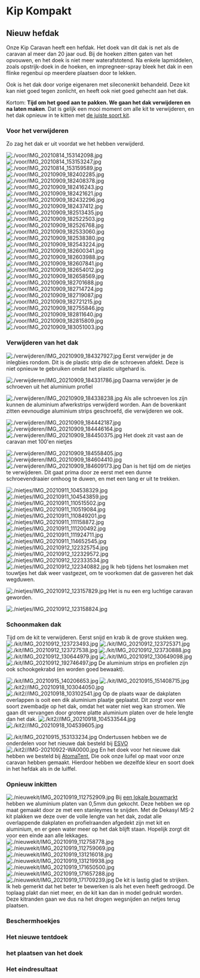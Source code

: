 # Kip Kompakt 
## Nieuw hefdak
Onze Kip Caravan heeft een hefdak. Het doek van dit dak is net als de caravan al meer dan 20 jaar oud. Bij de hoeken zitten gaten van het opvouwen, en het doek is niet meer waterafstotend. Na enkele lapmiddelen, zoals opstrijk-doek in de hoeken, en impregneer-spray bleek het dak in een flinke regenbui op meerdere plaatsen door te lekken. 

Ook is het dak door vorige eigenaren met sileconenkit behandeld. Deze kit kan niet goed tegen zonlicht, en heeft ook niet goed gehecht aan het dak.

Kortom: **Tijd om het goed aan te pakken. We gaan het dak verwijderen en na laten maken**. Dat is gelijk een mooi moment om alle kit te verwijderen, en het dak opnieuw in te kitten met [de juiste soort kit](https://www.obelink.nl/dekalin-dekasyl-ms-2-afdichtingskit.html).

### Voor het verwijderen

Zo zag het dak er uit voordat we het hebben verwijderd.

![./voor/IMG_20210814_153142098.jpg](./voor/IMG_20210814_153142098.jpg)
![./voor/IMG_20210814_153153247.jpg](./voor/IMG_20210814_153153247.jpg)
![./voor/IMG_20210814_153159589.jpg](./voor/IMG_20210814_153159589.jpg)
![./voor/IMG_20210909_182402285.jpg](./voor/IMG_20210909_182402285.jpg)
![./voor/IMG_20210909_182408378.jpg](./voor/IMG_20210909_182408378.jpg)
![./voor/IMG_20210909_182416243.jpg](./voor/IMG_20210909_182416243.jpg)
![./voor/IMG_20210909_182421621.jpg](./voor/IMG_20210909_182421621.jpg)
![./voor/IMG_20210909_182432296.jpg](./voor/IMG_20210909_182432296.jpg)
![./voor/IMG_20210909_182437412.jpg](./voor/IMG_20210909_182437412.jpg)
![./voor/IMG_20210909_182513435.jpg](./voor/IMG_20210909_182513435.jpg)
![./voor/IMG_20210909_182522503.jpg](./voor/IMG_20210909_182522503.jpg)
![./voor/IMG_20210909_182526768.jpg](./voor/IMG_20210909_182526768.jpg)
![./voor/IMG_20210909_182533060.jpg](./voor/IMG_20210909_182533060.jpg)
![./voor/IMG_20210909_182538380.jpg](./voor/IMG_20210909_182538380.jpg)
![./voor/IMG_20210909_182543224.jpg](./voor/IMG_20210909_182543224.jpg)
![./voor/IMG_20210909_182600341.jpg](./voor/IMG_20210909_182600341.jpg)
![./voor/IMG_20210909_182603988.jpg](./voor/IMG_20210909_182603988.jpg)
![./voor/IMG_20210909_182607841.jpg](./voor/IMG_20210909_182607841.jpg)
![./voor/IMG_20210909_182654012.jpg](./voor/IMG_20210909_182654012.jpg)
![./voor/IMG_20210909_182658569.jpg](./voor/IMG_20210909_182658569.jpg)
![./voor/IMG_20210909_182701688.jpg](./voor/IMG_20210909_182701688.jpg)
![./voor/IMG_20210909_182714724.jpg](./voor/IMG_20210909_182714724.jpg)
![./voor/IMG_20210909_182719087.jpg](./voor/IMG_20210909_182719087.jpg)
![./voor/IMG_20210909_182721215.jpg](./voor/IMG_20210909_182721215.jpg)
![./voor/IMG_20210909_182755846.jpg](./voor/IMG_20210909_182755846.jpg)
![./voor/IMG_20210909_182811640.jpg](./voor/IMG_20210909_182811640.jpg)
![./voor/IMG_20210909_182815809.jpg](./voor/IMG_20210909_182815809.jpg)
![./voor/IMG_20210909_183051003.jpg](./voor/IMG_20210909_183051003.jpg)
### Verwijderen van het dak
![./verwijderen/IMG_20210909_184327927.jpg](./verwijderen/IMG_20210909_184327927.jpg)
Eerst verwijder je de inlegbies rondom. Dit is de plastic strip die de  schroeven afdekt. Deze is niet opnieuw te gebruiken omdat het plastic uitgehard is. 

![./verwijderen/IMG_20210909_184331786.jpg](./verwijderen/IMG_20210909_184331786.jpg)
Daarna verwijder je de schroeven uit het aluminium profiel
 
![./verwijderen/IMG_20210909_184338238.jpg](./verwijderen/IMG_20210909_184338238.jpg)
Als alle schroeven los zijn kunnen de aluminium afwerkstrips verwijderd
 worden. Aan de bovenkant zitten eevnoudige aluminium strips geschroefd, die
verwijderen we ook.

![./verwijderen/IMG_20210909_184442187.jpg](./verwijderen/IMG_20210909_184442187.jpg)
![./verwijderen/IMG_20210909_184446164.jpg](./verwijderen/IMG_20210909_184446164.jpg)
![./verwijderen/IMG_20210909_184450375.jpg](./verwijderen/IMG_20210909_184450375.jpg)
Het doek zit vast aan de caravan met 100'en nietjes

![./verwijderen/IMG_20210909_184558405.jpg](./verwijderen/IMG_20210909_184558405.jpg)
![./verwijderen/IMG_20210909_184604410.jpg](./verwijderen/IMG_20210909_184604410.jpg)
![./verwijderen/IMG_20210909_184609173.jpg](./verwijderen/IMG_20210909_184609173.jpg)
Dan is het tijd om de nietjes te verwijderen. Dit gaat prima door ze eerst
 met een dunne schroevendraaier omhoog te duwen, en met een tang er uit te
 trekken. 

![./nietjes/IMG_20210911_104538329.jpg](./nietjes/IMG_20210911_104538329.jpg)
![./nietjes/IMG_20210911_104543859.jpg](./nietjes/IMG_20210911_104543859.jpg)
![./nietjes/IMG_20210911_110515502.jpg](./nietjes/IMG_20210911_110515502.jpg)
![./nietjes/IMG_20210911_110519084.jpg](./nietjes/IMG_20210911_110519084.jpg)
![./nietjes/IMG_20210911_110849201.jpg](./nietjes/IMG_20210911_110849201.jpg)
![./nietjes/IMG_20210911_111158872.jpg](./nietjes/IMG_20210911_111158872.jpg)
![./nietjes/IMG_20210911_111200492.jpg](./nietjes/IMG_20210911_111200492.jpg)
![./nietjes/IMG_20210911_111924711.jpg](./nietjes/IMG_20210911_111924711.jpg)
![./nietjes/IMG_20210911_114652545.jpg](./nietjes/IMG_20210911_114652545.jpg)
![./nietjes/IMG_20210912_122325754.jpg](./nietjes/IMG_20210912_122325754.jpg)
![./nietjes/IMG_20210912_122329572.jpg](./nietjes/IMG_20210912_122329572.jpg)
![./nietjes/IMG_20210912_122333534.jpg](./nietjes/IMG_20210912_122333534.jpg)
![./nietjes/IMG_20210912_122340882.jpg](./nietjes/IMG_20210912_122340882.jpg)
Ik heb tijdens het losmaken met touwtjes het dak weer vastgezet, om te  voorkomen dat de gasveren het dak wegduwen.

![./nietjes/IMG_20210912_123157829.jpg](./nietjes/IMG_20210912_123157829.jpg)
Het is nu een erg luchtige caravan geworden.

![./nietjes/IMG_20210912_123158824.jpg](./nietjes/IMG_20210912_123158824.jpg)

### Schoonmaken dak
Tijd om de kit te verwijderen. Eerst snijd en krab ik de grove stukken weg.
![./kit/IMG_20210912_123723493.jpg](./kit/IMG_20210912_123723493.jpg)
![./kit/IMG_20210912_123725371.jpg](./kit/IMG_20210912_123725371.jpg)
![./kit/IMG_20210912_123727538.jpg](./kit/IMG_20210912_123727538.jpg)
![./kit/IMG_20210912_123730888.jpg](./kit/IMG_20210912_123730888.jpg)
![./kit/IMG_20210912_130644979.jpg](./kit/IMG_20210912_130644979.jpg)
![./kit/IMG_20210912_130649098.jpg](./kit/IMG_20210912_130649098.jpg)
![./kit/IMG_20210912_192746497.jpg](./kit/IMG_20210912_192746497.jpg)
De aluminium strips en profielen zijn ook schookgekrabd (en worden goed  bewaakt).

![./kit/IMG_20210915_140206653.jpg](./kit/IMG_20210915_140206653.jpg)
![./kit/IMG_20210915_151408715.jpg](./kit/IMG_20210915_151408715.jpg)
![./kit2//IMG_20210918_103044050.jpg](./kit2//IMG_20210918_103044050.jpg)
![./kit2//IMG_20210918_103102541.jpg](./kit2//IMG_20210918_103102541.jpg)
Op de plaats waar de dakplaten overlappen is ooit een dik aluminium plaatje geplaatst. Dit zorgt voor een soort zwembadje op het dak, omdat het water niet weg kan stromen. We gaan dit vervangen door grotere platte aluminium platen over de hele lengte dan het dak.
![./kit2//IMG_20210918_104533544.jpg](./kit2//IMG_20210918_104533544.jpg)
![./kit2//IMG_20210918_104539605.jpg](./kit2//IMG_20210918_104539605.jpg)

![./kit/IMG_20210915_153133234.jpg](./kit/IMG_20210915_153133234.jpg)
Ondertussen hebben we de onderdelen voor het nieuwe dak besteld bij [ESVO](https://www.esvocampingshop.com/nl/tentdoek-zeildoek/)
![./kit2//IMG-20210922-WA0000.jpg](./kit2//IMG-20210922-WA0000.jpg)
En het doek voor het nieuwe dak hebben we besteld bij [AtomaTent](https://www.atomatent.nl/), Die ook onze luifel op maat voor onze caravan hebben gemaakt. Hierdoor hebben we dezelfde kleur en soort doek in het hefdak als in de luiffel.

### Opnieuw inkitten
![./nieuwekit/IMG_20210919_112752909.jpg](./nieuwekit/IMG_20210919_112752909.jpg)
Bij [een lokale bouwmarkt](https://www.hornbach.nl/shop/KAISERTHAL-Vlakke-plaat-1000x120x0-5-mm-aluminium/7566025/artikel.html) hebben we aluminium platen van 0,5mm dun gekocht. Deze hebben we op maat gemaakt door ze met een stanleymes te snijden. Met de Dekasyl MS-2 kit plakken we deze over de volle lengte van het dak, zodat alle overlappende dakplaten en profielraanden afgedekt zijn met kit en aluminium, en er geen water meer op het dak blijft staan. Hopelijk zorgt dit voor een einde aan alle lekkages.
![./nieuwekit/IMG_20210919_112758778.jpg](./nieuwekit/IMG_20210919_112758778.jpg)
![./nieuwekit/IMG_20210919_112759069.jpg](./nieuwekit/IMG_20210919_112759069.jpg)
![./nieuwekit/IMG_20210919_131216018.jpg](./nieuwekit/IMG_20210919_131216018.jpg)
![./nieuwekit/IMG_20210919_131219938.jpg](./nieuwekit/IMG_20210919_131219938.jpg)
![./nieuwekit/IMG_20210919_171650500.jpg](./nieuwekit/IMG_20210919_171650500.jpg)
![./nieuwekit/IMG_20210919_171657288.jpg](./nieuwekit/IMG_20210919_171657288.jpg)
![./nieuwekit/IMG_20210919_171709239.jpg](./nieuwekit/IMG_20210919_171709239.jpg)
De kit is lastig glad te strijken. Ik heb gemerkt dat het beter te bewerken is als het even heeft gedroogd. De toplaag plakt dan niet meer, en de kit kan dan in model gedrukt worden. Deze kitranden gaan we dus na het drogen wegsnijden an netjes terug plaatsen.

### Beschermhoekjes

### Het nieuwe tentdoek

### het plaatsen van het doek

### Het eindresultaat




